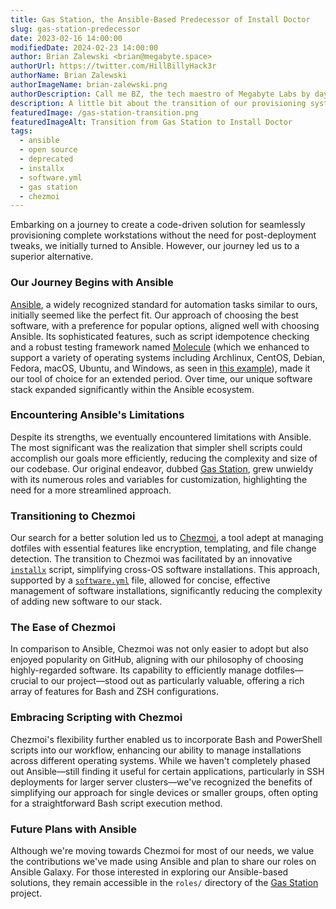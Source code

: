 ```yaml
---
title: Gas Station, the Ansible-Based Predecessor of Install Doctor
slug: gas-station-predecessor
date: 2023-02-16 14:00:00
modifiedDate: 2024-02-23 14:00:00
author: Brian Zalewski <brian@megabyte.space>
authorUrl: https://twitter.com/HillBillyHack3r
authorName: Brian Zalewski
authorImageName: brian-zalewski.png
authorDescription: Call me BZ, the tech maestro of Megabyte Labs by day, gym enthusiast, party animal, and ball game champion by night. Always up for a quirky chat about AI, deities, or time-hopping. Plotting world betterment one inspiration at a time.
description: A little bit about the transition of our provisioning system from Ansible to Chezmoi
featuredImage: /gas-station-transition.png
featuredImageAlt: Transition from Gas Station to Install Doctor
tags:
  - ansible
  - open source
  - deprecated
  - installx
  - software.yml
  - gas station
  - chezmoi
---
```


Embarking on a journey to create a code-driven solution for seamlessly provisioning complete workstations without the need for post-deployment tweaks, we initially turned to Ansible. However, our journey led us to a superior alternative.

### Our Journey Begins with Ansible

[Ansible](https://www.ansible.com/), a widely recognized standard for automation tasks similar to ours, initially seemed like the perfect fit. Our approach of choosing the best software, with a preference for popular options, aligned well with choosing Ansible. Its sophisticated features, such as script idempotence checking and a robust testing framework named [Molecule](https://github.com/ansible-community/molecule) (which we enhanced to support a variety of operating systems including Archlinux, CentOS, Debian, Fedora, macOS, Ubuntu, and Windows, as seen in [this example](https://github.com/megabyte-labs/ansible-androidstudio/tree/master/molecule)), made it our tool of choice for an extended period. Over time, our unique software stack expanded significantly within the Ansible ecosystem.

### Encountering Ansible's Limitations

Despite its strengths, we eventually encountered limitations with Ansible. The most significant was the realization that simpler shell scripts could accomplish our goals more efficiently, reducing the complexity and size of our codebase. Our original endeavor, dubbed [Gas Station](https://github.com/megabyte-labs/gas-station), grew unwieldy with its numerous roles and variables for customization, highlighting the need for a more streamlined approach.

### Transitioning to Chezmoi

Our search for a better solution led us to [Chezmoi](https://www.chezmoi.io/), a tool adept at managing dotfiles with essential features like encryption, templating, and file change detection. The transition to Chezmoi was facilitated by an innovative [`installx`](https://github.com/megabyte-labs/install.doctor/blob/master/home/dot_local/bin/executable_installx) script, simplifying cross-OS software installations. This approach, supported by a [`software.yml`](https://github.com/megabyte-labs/install.doctor/blob/master/software.yml) file, allowed for concise, effective management of software installations, significantly reducing the complexity of adding new software to our stack.

### The Ease of Chezmoi

In comparison to Ansible, Chezmoi was not only easier to adopt but also enjoyed popularity on GitHub, aligning with our philosophy of choosing highly-regarded software. Its capability to efficiently manage dotfiles—crucial to our project—stood out as particularly valuable, offering a rich array of features for Bash and ZSH configurations.

### Embracing Scripting with Chezmoi

Chezmoi's flexibility further enabled us to incorporate Bash and PowerShell scripts into our workflow, enhancing our ability to manage installations across different operating systems. While we haven't completely phased out Ansible—still finding it useful for certain applications, particularly in SSH deployments for larger server clusters—we've recognized the benefits of simplifying our approach for single devices or smaller groups, often opting for a straightforward Bash script execution method.

### Future Plans with Ansible

Although we're moving towards Chezmoi for most of our needs, we value the contributions we've made using Ansible and plan to share our roles on Ansible Galaxy. For those interested in exploring our Ansible-based solutions, they remain accessible in the `roles/` directory of the [Gas Station](https://github.com/megabyte-labs/Gas-Station/tree/master/roles) project.
